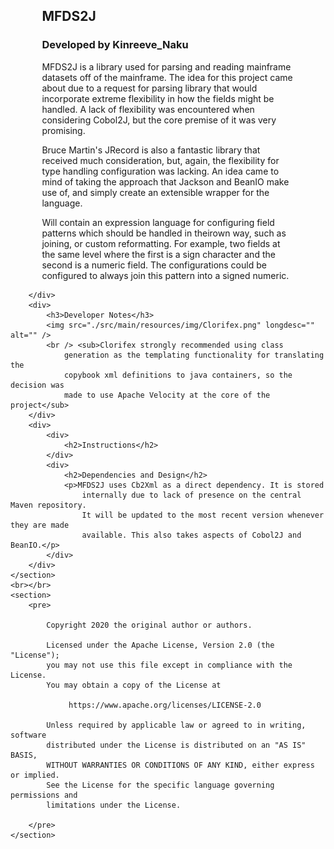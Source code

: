 <!DOCTYPE html>
<html>
<head>
<style>
div.indented {
	margin-left: 10%;
	margin-right: 10%;
}
</style>
<meta charset="UTF-8">
<title>Mainframe Dataset to Java</title>
</head>
<body>
	<section>
		<div class="indented">
			<h1 style="align-content: center;">MFDS2J</h1>
			<h3 style="align-content: center;">Developed by Kinreeve_Naku</h3>
		</div>
		<div>
			<div class="indented">
				<p>MFDS2J is a library used for parsing and reading mainframe
					datasets off of the mainframe. The idea for this project came about
					due to a request for parsing library that would incorporate extreme
					flexibility in how the fields might be handled. A lack of
					flexibility was encountered when considering Cobol2J, but the core
					premise of it was very promising.</p>
				<p>Bruce Martin's JRecord is also a fantastic library that
					received much consideration, but, again, the flexibility for type
					handling configuration was lacking. An idea came to mind of taking
					the approach that Jackson and BeanIO make use of, and simply create
					an extensible wrapper for the language.</p>
				<p>Will contain an expression language for configuring field patterns which
					should be handled in theirown way, such as joining, or custom
					reformatting.
					For example, two fields at the same level where the first is a sign
					character and the second is a numeric field. The configurations could
					be configured to always join this pattern into a signed numeric.
			</div>
	
		</div>
		<div>
			<h3>Developer Notes</h3>
			<img src="./src/main/resources/img/Clorifex.png" longdesc="" alt="" />
			<br /> <sub>Clorifex strongly recommended using class
				generation as the templating functionality for translating the
				copybook xml definitions to java containers, so the decision was
				made to use Apache Velocity at the core of the project</sub>
		</div>
		<div>
			<div>
				<h2>Instructions</h2>
			</div>
			<div>
				<h2>Dependencies and Design</h2>
				<p>MFDS2J uses Cb2Xml as a direct dependency. It is stored
					internally due to lack of presence on the central Maven repository.
					It will be updated to the most recent version whenever they are made
					available. This also takes aspects of Cobol2J and BeanIO.</p>
			</div>
		</div>
	</section>
	<br></br>
	<section>
		<pre>
			
			Copyright 2020 the original author or authors.
			
			Licensed under the Apache License, Version 2.0 (the "License");
			you may not use this file except in compliance with the License.
			You may obtain a copy of the License at
			
			     https://www.apache.org/licenses/LICENSE-2.0
			
			Unless required by applicable law or agreed to in writing, software
			distributed under the License is distributed on an "AS IS" BASIS,
			WITHOUT WARRANTIES OR CONDITIONS OF ANY KIND, either express or implied.
			See the License for the specific language governing permissions and
			limitations under the License.
			
		</pre>
	</section>
</body>
</html>
